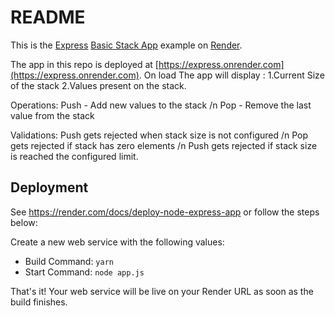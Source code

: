 # README

This is the [Express](https://expressjs.com) [Basic Stack App](https://expressjs.com/en/starter/hello-world.html) example on [Render](https://render.com).

The app in this repo is deployed at [https://express.onrender.com](https://express.onrender.com).
On load The app will display :
1.Current Size of the stack
2.Values present on the stack.

Operations:
Push - Add new values to the stack /n
Pop - Remove the last value from the stack

Validations:
Push gets rejected when stack size is not configured  /n
Pop gets rejected if stack has zero elements /n
Push gets rejected if stack size is reached the configured limit.

## Deployment

See https://render.com/docs/deploy-node-express-app or follow the steps below:

Create a new web service with the following values:
  * Build Command: `yarn`
  * Start Command: `node app.js`

That's it! Your web service will be live on your Render URL as soon as the build finishes.

